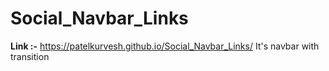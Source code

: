 # Social_Navbar_Links
<b>Link :-</b> https://patelkurvesh.github.io/Social_Navbar_Links/
It's navbar with transition
